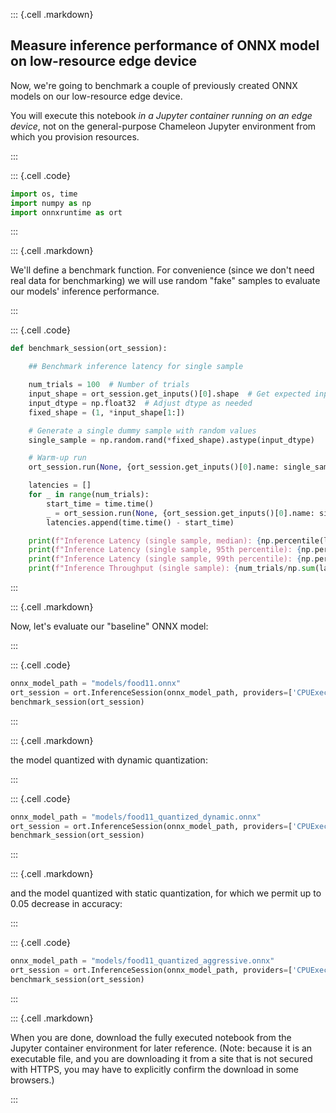

::: {.cell .markdown}

## Measure inference performance of ONNX model on low-resource edge device 

Now, we're going to benchmark a couple of previously created ONNX models on our low-resource edge device.

You will execute this notebook *in a Jupyter container running on an edge device*, not on the general-purpose Chameleon Jupyter environment from which you provision resources.

:::


::: {.cell .code}
```python
import os, time
import numpy as np
import onnxruntime as ort
```
:::


::: {.cell .markdown}

We'll define a benchmark function. For convenience (since we don't need real data for benchmarking) we will use random "fake" samples to evaluate our models' inference performance.

:::

::: {.cell .code}
```python
def benchmark_session(ort_session):

    ## Benchmark inference latency for single sample

    num_trials = 100  # Number of trials
    input_shape = ort_session.get_inputs()[0].shape  # Get expected input shape
    input_dtype = np.float32  # Adjust dtype as needed
    fixed_shape = (1, *input_shape[1:])  

    # Generate a single dummy sample with random values
    single_sample = np.random.rand(*fixed_shape).astype(input_dtype)

    # Warm-up run
    ort_session.run(None, {ort_session.get_inputs()[0].name: single_sample})

    latencies = []
    for _ in range(num_trials):
        start_time = time.time()
        _ = ort_session.run(None, {ort_session.get_inputs()[0].name: single_sample})
        latencies.append(time.time() - start_time)

    print(f"Inference Latency (single sample, median): {np.percentile(latencies, 50) * 1000:.2f} ms")
    print(f"Inference Latency (single sample, 95th percentile): {np.percentile(latencies, 95) * 1000:.2f} ms")
    print(f"Inference Latency (single sample, 99th percentile): {np.percentile(latencies, 99) * 1000:.2f} ms")
    print(f"Inference Throughput (single sample): {num_trials/np.sum(latencies):.2f} FPS")
```
:::

::: {.cell .markdown}

Now, let's evaluate our "baseline" ONNX model:

:::

::: {.cell .code}
```python
onnx_model_path = "models/food11.onnx"
ort_session = ort.InferenceSession(onnx_model_path, providers=['CPUExecutionProvider'])
benchmark_session(ort_session)
```
:::

::: {.cell .markdown}

the model quantized with dynamic quantization:

:::

::: {.cell .code}
```python
onnx_model_path = "models/food11_quantized_dynamic.onnx"
ort_session = ort.InferenceSession(onnx_model_path, providers=['CPUExecutionProvider'])
benchmark_session(ort_session)
```
:::

::: {.cell .markdown}

and the model quantized with static quantization, for which we permit up to 0.05 decrease in accuracy:

:::

::: {.cell .code}
```python
onnx_model_path = "models/food11_quantized_aggressive.onnx"
ort_session = ort.InferenceSession(onnx_model_path, providers=['CPUExecutionProvider'])
benchmark_session(ort_session)
```
:::


::: {.cell .markdown}

When you are done, download the fully executed notebook from the Jupyter container environment for later reference. (Note: because it is an executable file, and you are downloading it from a site that is not secured with HTTPS, you may have to explicitly confirm the download in some browsers.)

:::

